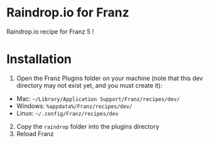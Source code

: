 # Raindrop.io for Franz
Raindrop.io recipe for Franz 5 !

# Installation
1. Open the Franz Plugins folder on your machine (note that this dev directory may not exist yet, and you must create it):
  - Mac: `~/Library/Application Support/Franz/recipes/dev/`
  - Windows: `%appdata%/Franz/recipes/dev/`
  - Linux: `~/.config/Franz/recipes/dev`
2. Copy the `raindrop` folder into the plugins directory
3. Reload Franz
